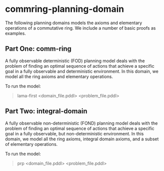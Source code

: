 # commring-planning-domain

The following planning domains models the axioms and elementary operations of a commutative ring.
We include a number of basic proofs as examples.

## Part One: comm-ring

A fully observable deterministic (FOD) planning model deals with the problem of finding an optimal sequence of actions that achieve a specific goal in a fully observable and deterministic environment.
In this domain, we model all the ring axioms and elementary operations.

To run the model:
> lama-first <domain_file.pddl> <problem_file.pddl>

## Part Two: integral-domain

A fully observable non-deterministic (FOND) planning model deals with the problem of finding an optimal sequence of actions that achieve a specific goal in a fully observable, but non-deterministic environment.
In this domain, we model all the ring axioms, integral domain axioms, and a subset of elementary operations.

To run the model:
> prp <domain_file.pddl> <problem_file.pddl>
